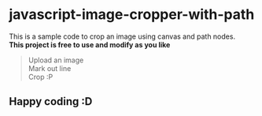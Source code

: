 # javascript-image-cropper-with-path
This is a sample code to crop an image  using canvas and path nodes. <br />
**This project is free to use and modify as you like**<br />
> Upload an image<br />
> Mark out line<br />
> Crop :P<br />

## Happy coding :D<br />